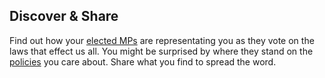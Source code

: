 ## Discover & Share

Find out how your [elected MPs](<%= members_path %>) are representating you as they vote on the laws that effect us all. You might be surprised by where they stand on the [policies](<%= policies_path %>) you care about. Share what you find to spread the word.
